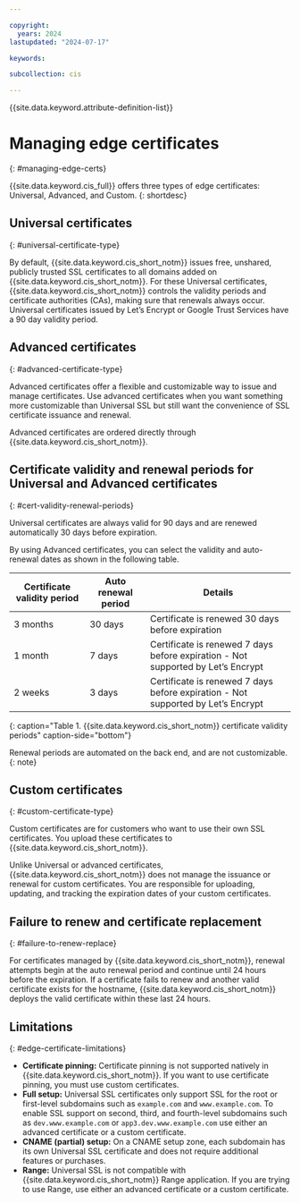```yaml
---

copyright:
  years: 2024
lastupdated: "2024-07-17"

keywords:

subcollection: cis

---
```


{{site.data.keyword.attribute-definition-list}}

# Managing edge certificates
{: #managing-edge-certs}

{{site.data.keyword.cis_full}} offers three types of edge certificates: Universal, Advanced, and Custom.
{: shortdesc}

## Universal certificates
{: #universal-certificate-type}

By default, {{site.data.keyword.cis_short_notm}} issues free, unshared, publicly trusted SSL certificates to all domains added on {{site.data.keyword.cis_short_notm}}. For these Universal certificates, {{site.data.keyword.cis_short_notm}} controls the validity periods and certificate authorities (CAs), making sure that renewals always occur. Universal certificates issued by Let’s Encrypt or Google Trust Services have a 90 day validity period.

## Advanced certificates
{: #advanced-certificate-type}

Advanced certificates offer a flexible and customizable way to issue and manage certificates. Use advanced certificates when you want something more customizable than Universal SSL but still want the convenience of SSL certificate issuance and renewal.

Advanced certificates are ordered directly through {{site.data.keyword.cis_short_notm}}.

## Certificate validity and renewal periods for Universal and Advanced certificates
{: #cert-validity-renewal-periods}

Universal certificates are always valid for 90 days and are renewed automatically 30 days before expiration.

By using Advanced certificates, you can select the validity and auto-renewal dates as shown in the following table.

|Certificate validity period|Auto renewal period|Details|
|------|-------|-----|
|3 months|30 days|Certificate is renewed 30 days before expiration|
|1 month|7 days|Certificate is renewed 7 days before expiration - Not supported by Let’s Encrypt|
|2 weeks|3 days|Certificate is renewed 7 days before expiration - Not supported by Let’s Encrypt|
{: caption="Table 1. {{site.data.keyword.cis_short_notm}} certificate validity periods" caption-side="bottom"}

Renewal periods are automated on the back end, and are not customizable.
{: note}

## Custom certificates
{: #custom-certificate-type}

Custom certificates are for customers who want to use their own SSL certificates. You upload these certificates to {{site.data.keyword.cis_short_notm}}.

Unlike Universal or advanced certificates, {{site.data.keyword.cis_short_notm}} does not manage the issuance or renewal for custom certificates. You are responsible for uploading, updating, and tracking the expiration dates of your custom certificates.

## Failure to renew and certificate replacement
{: #failure-to-renew-replace}

For certificates managed by {{site.data.keyword.cis_short_notm}}, renewal attempts begin at the auto renewal period and continue until 24 hours before the expiration. If a certificate fails to renew and another valid certificate exists for the hostname, {{site.data.keyword.cis_short_notm}} deploys the valid certificate within these last 24 hours.

## Limitations
{: #edge-certificate-limitations}

* **Certificate pinning:** Certificate pinning is not supported natively in {{site.data.keyword.cis_short_notm}}. If you want to use certificate pinning, you must use custom certificates.
* **Full setup:** Universal SSL certificates only support SSL for the root or first-level subdomains such as `example.com` and `www.example.com`. To enable SSL support on second, third, and fourth-level subdomains such as `dev.www.example.com` or `app3.dev.www.example.com` use either an advanced certificate or a custom certificate.
* **CNAME (partial) setup:** On a CNAME setup zone, each subdomain has its own Universal SSL certificate and does not require additional features or purchases.
* **Range:** Universal SSL is not compatible with {{site.data.keyword.cis_short_notm}} Range application. If you are trying to use Range, use either an advanced certificate or a custom certificate.
